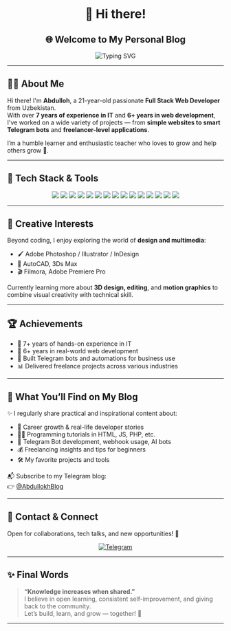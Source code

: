 <h1 align="center">
  👋 Hi there!
</h1>

<h2 align="center">🌐 Welcome to My Personal Blog</h2>

<p align="center">
  <img src="https://readme-typing-svg.herokuapp.com?font=Fira+Code&size=22&pause=1000&color=36BCF7&center=true&vCenter=true&multiline=true&width=1000&height=150&lines=I+am+Abdulloh+%7C+21+Years+Old+%F0%9F%92%BB;7%2B+Years+in+IT+%7C+6%2B+Years+in+Web+Development;Full+Stack+Developer+%7C+Telegram+Bot+Maker+%7C+Freelancer;Let's+Learn+%26+Grow+Together!+%F0%9F%92%9A" alt="Typing SVG" />
</p>

---

## 🧑‍💻 About Me

Hi there! I'm **Abdulloh**, a 21-year-old passionate **Full Stack Web Developer** from Uzbekistan.  
With over **7 years of experience in IT** and **6+ years in web development**, I've worked on a wide variety of projects — from **simple websites to smart Telegram bots** and **freelancer-level applications**.

I’m a humble learner and enthusiastic teacher who loves to grow and help others grow 🌱.

---

## 🚀 Tech Stack & Tools

<p align="center">
  <img src="https://img.shields.io/badge/HTML5-E34F26?style=for-the-badge&logo=html5&logoColor=white"/>
  <img src="https://img.shields.io/badge/CSS3-1572B6?style=for-the-badge&logo=css3&logoColor=white"/>
  <img src="https://img.shields.io/badge/JavaScript-F7DF1E?style=for-the-badge&logo=javascript&logoColor=black"/>
  <img src="https://img.shields.io/badge/SASS-CC6699?style=for-the-badge&logo=sass&logoColor=white"/>
  <img src="https://img.shields.io/badge/Bootstrap-7952B3?style=for-the-badge&logo=bootstrap&logoColor=white"/>
  <img src="https://img.shields.io/badge/React-20232A?style=for-the-badge&logo=react&logoColor=61DAFB"/>
  <img src="https://img.shields.io/badge/jQuery-0769AD?style=for-the-badge&logo=jquery&logoColor=white"/>
  <img src="https://img.shields.io/badge/PHP-777BB4?style=for-the-badge&logo=php&logoColor=white"/>
  <img src="https://img.shields.io/badge/Python-3776AB?style=for-the-badge&logo=python&logoColor=white"/>
  <img src="https://img.shields.io/badge/MySQL-4479A1?style=for-the-badge&logo=mysql&logoColor=white"/>
  <img src="https://img.shields.io/badge/MariaDB-003545?style=for-the-badge&logo=mariadb&logoColor=white"/>
  <img src="https://img.shields.io/badge/MongoDB-47A248?style=for-the-badge&logo=mongodb&logoColor=white"/>
  <img src="https://img.shields.io/badge/Arduino-00979D?style=for-the-badge&logo=arduino&logoColor=white"/>
  <img src="https://img.shields.io/badge/Git-F05032?style=for-the-badge&logo=git&logoColor=white"/>
  <img src="https://img.shields.io/badge/GitHub-181717?style=for-the-badge&logo=github&logoColor=white"/>
</p>

---

## 🎨 Creative Interests

Beyond coding, I enjoy exploring the world of **design and multimedia**:

- 🖌️ Adobe Photoshop / Illustrator / InDesign  
- 📐 AutoCAD, 3Ds Max  
- 🎬 Filmora, Adobe Premiere Pro  

Currently learning more about **3D design, editing**, and **motion graphics** to combine visual creativity with technical skill.

---

## 🏆 Achievements

- 🥇 7+ years of hands-on experience in IT
- 🥈 6+ years in real-world web development
- 🥉 Built Telegram bots and automations for business use
- 📊 Delivered freelance projects across various industries

---

## 📘 What You’ll Find on My Blog

✨ I regularly share practical and inspirational content about:

- 💼 Career growth & real-life developer stories
- 👨‍💻 Programming tutorials in HTML, JS, PHP, etc.
- 🤖 Telegram Bot development, webhook usage, AI bots
- 💰 Freelancing insights and tips for beginners
- 🛠️ My favorite projects and tools

📬 Subscribe to my Telegram blog:  
👉 [@AbdullokhBlog](https://t.me/AbdullokhBlog)

---

## 💬 Contact & Connect

Open for collaborations, tech talks, and new opportunities! 🚀

<p align="center">
  <a href="https://t.me/AbdullokhBlog" target="_blank">
    <img src="https://img.shields.io/badge/Telegram-Blog-blue?style=for-the-badge&logo=telegram" alt="Telegram" />
  </a>
</p>

---

## ✨ Final Words

> **“Knowledge increases when shared.”**  
> I believe in open learning, consistent self-improvement, and giving back to the community.  
> Let’s build, learn, and grow — together! 💙

---
